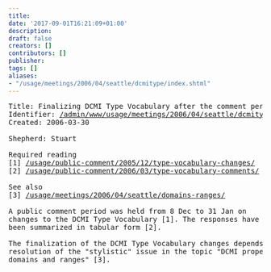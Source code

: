 ```yaml
---
title: 
date: '2017-09-01T16:21:09+01:00'
description: 
draft: false
creators: []
contributors: []
publisher: 
tags: []
aliases:
- "/usage/meetings/2006/04/seattle/dcmitype/index.shtml"
---
```


<pre>
Title: Finalizing DCMI Type Vocabulary after the comment period
Identifier: <a href="/admin/www/usage/meetings/2006/04/seattle/dcmitype/">/admin/www/usage/meetings/2006/04/seattle/dcmitype/</a>
Created: 2006-03-30

Shepherd: Stuart

Required reading
[1] <a href="/usage/public-comment/2005/12/type-vocabulary-changes/">/usage/public-comment/2005/12/type-vocabulary-changes/</a>
[2] <a href="/usage/public-comment/2006/03/type-vocabulary-comments/">/usage/public-comment/2006/03/type-vocabulary-comments/</a>

See also
[3] <a href="/usage/meetings/2006/04/seattle/domains-ranges/">/usage/meetings/2006/04/seattle/domains-ranges/</a>

A public comment period was held from 8 Dec to 31 Jan on
changes to the DCMI Type Vocabulary [1]. The responses have
been summarized in tabular form [2].

The finalization of the DCMI Type Vocabulary changes depends on
resolution of the "stylistic" issue in the topic "DCMI property
domains and ranges" [3].

</pre>
